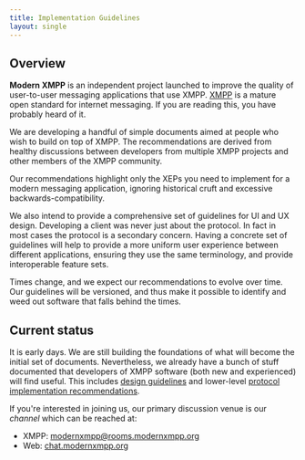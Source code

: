 ```yaml
---
title: Implementation Guidelines
layout: single
---
```


## Overview

**Modern XMPP** is an independent project launched to improve the quality of user-to-user messaging applications
that use XMPP. [XMPP](/) is a mature open standard for internet messaging. If you are reading
this, you have probably heard of it.

We are developing a handful of simple documents aimed at people who wish to build on top of XMPP. The recommendations are derived from healthy discussions between developers from multiple XMPP projects and other members of the XMPP community.

Our recommendations highlight only the XEPs you need to implement for a modern messaging application,
ignoring historical cruft and excessive backwards-compatibility.

We also intend to provide a comprehensive set of guidelines for UI and UX design. Developing a client was never just about the protocol. In fact in most cases the protocol is a secondary concern. Having a concrete set of guidelines will help to provide a more uniform user experience between different applications, ensuring they use the same terminology, and provide interoperable feature sets.

Times change, and we expect our recommendations to evolve over time. Our guidelines will be versioned,
and thus make it possible to identify and weed out software that falls behind the times.

## Current status

It is early days. We are still building the foundations of what will become the initial set of documents. Nevertheless, we already have a bunch of stuff documented that developers of XMPP software (both new and experienced) will find useful. This includes [design guidelines](/implementation-guidelines/design) and lower-level [protocol implementation recommendations](/implementation-guidelines/protocol).

If you're interested in joining us, our primary discussion venue is our *channel* which can be reached at:

- XMPP: [modernxmpp@rooms.modernxmpp.org](xmpp:modernxmpp@rooms.modernxmpp.org?join)
- Web: [chat.modernxmpp.org](https://chat.modernxmpp.org/)
